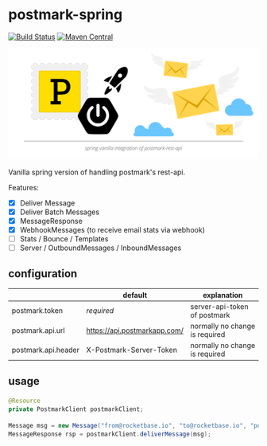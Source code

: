 # postmark-spring

[![Build Status](https://travis-ci.com/rocketbase-io/postmark-spring.svg?branch=master)](https://travis-ci.com/rocketbase-io/postmark-spring)
[![Maven Central](https://maven-badges.herokuapp.com/maven-central/io.rocketbase.mail/postmark-spring/badge.svg)](https://maven-badges.herokuapp.com/maven-central/io.rocketbase.mail/postmark-springpostmark-spring.svg)


![postmark-spring](assets/postmark-spring.svg)

Vanilla spring version of handling postmark's rest-api.

Features:
- [X] Deliver Message
- [X] Deliver Batch Messages
- [X] MessageResponse
- [X] WebhookMessages (to receive email stats via webhook)
- [ ] Stats / Bounce / Templates
- [ ] Server / OutboundMessages / InboundMessages

## configuration

|                      | default | explanation                   |
| -------------------- | ------- | ----------------------------- |
| postmark.token   | *required*   | server-api-token of postmark   |
| postmark.api.url  | https://api.postmarkapp.com/      | normally no change is required   |
| postmark.api.header | X-Postmark-Server-Token      | normally no change is required       |


## usage

````java
@Resource
private PostmarkClient postmarkClient;

Message msg = new Message("from@rocketbase.io", "to@rocketbase.io", "postmark-spring test", "<h1>hello</h1><p>Great it works</p>", "hello\nGreat it works");
MessageResponse rsp = postmarkClient.deliverMessage(msg);
````